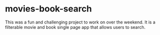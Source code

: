 # movies-book-search
This was a fun and challenging project to work on
over the weekend. It is a filterable movie and book single page app
that allows users to search. 
